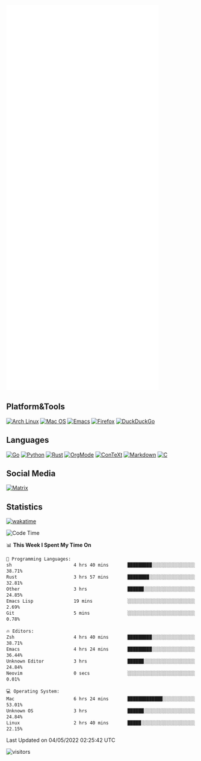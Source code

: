 ![Metrics](https://github.com/SteamedFish/SteamedFish/blob/master/github-metrics.svg)

## Platform&Tools

[![Arch Linux](https://img.shields.io/badge/ArchLinux-1793D1?logo=arch-linux&logoColor=fff&style=flat-square)](https://archlinux.org/)
[![Mac OS](https://img.shields.io/badge/MacOS-000000?style=flat-square&logo=macos&logoColor=F0F0F0)](https://www.apple.com/macos/)
[![Emacs](https://img.shields.io/badge/Emacs-%237F5AB6.svg?&style=flat-square&logo=gnu-emacs&logoColor=white)](https://www.gnu.org/software/emacs/)
[![Firefox](https://img.shields.io/badge/Firefox-FF7139?style=flat-square&logo=Firefox-Browser&logoColor=white)](https://firefox.com/)
[![DuckDuckGo](https://img.shields.io/badge/DuckDuckGo-DE5833?style=flat-square&logo=DuckDuckGo&logoColor=white)](https://duckduckgo.com/)

## Languages

[![Go](https://img.shields.io/badge/Golang-%2300ADD8.svg?style=flat-square&logo=go&logoColor=white)](https://golang.org/)
[![Python](https://img.shields.io/badge/Python-3670A0?style=flat-square&logo=python&logoColor=ffdd54)](https://www.python.org/)
[![Rust](https://img.shields.io/badge/Rust-%23000000.svg?style=flat-square&logo=rust&logoColor=white)](https://www.rust-lang.org/)
[![OrgMode](https://img.shields.io/badge/OrgMode-%23000000.svg?style=flat-square&logo=org&logoColor=white)](https://orgmode.org/)
[![ConTeXt](https://img.shields.io/badge/ConTeXt-%23008080.svg?style=flat-square&logo=latex&logoColor=white)](https://contextgarden.net/)
[![Markdown](https://img.shields.io/badge/MarkDown-%23000000.svg?style=flat-square&logo=markdown&logoColor=white)](https://daringfireball.net/projects/markdown/)
[![C](https://img.shields.io/badge/C-%2300599C.svg?style=flat-square&logo=c&logoColor=white)](https://www.iso.org/standard/74528.html)

## Social Media

[![Matrix](https://img.shields.io/badge/SteamedFish-2CA5E0?style=social&logo=matrix&logoColor=black)](https://matrix.to/#/@i:steamedfish.org)

## Statistics
[![wakatime](https://wakatime.com/badge/user/168280d6-fcf2-4b4f-ad3a-dc4612f35b38.svg)](https://wakatime.com/@168280d6-fcf2-4b4f-ad3a-dc4612f35b38)

<!--START_SECTION:waka-->
![Code Time](http://img.shields.io/badge/Code%20Time-1%2C789%20hrs%2048%20mins-blue)

📊 **This Week I Spent My Time On** 

```text
💬 Programming Languages: 
sh                       4 hrs 40 mins       █████████░░░░░░░░░░░░░░░░   38.71% 
Rust                     3 hrs 57 mins       ████████░░░░░░░░░░░░░░░░░   32.81% 
Other                    3 hrs               ██████░░░░░░░░░░░░░░░░░░░   24.85% 
Emacs Lisp               19 mins             ░░░░░░░░░░░░░░░░░░░░░░░░░   2.69% 
Git                      5 mins              ░░░░░░░░░░░░░░░░░░░░░░░░░   0.78%

🔥 Editors: 
Zsh                      4 hrs 40 mins       █████████░░░░░░░░░░░░░░░░   38.71% 
Emacs                    4 hrs 24 mins       █████████░░░░░░░░░░░░░░░░   36.44% 
Unknown Editor           3 hrs               ██████░░░░░░░░░░░░░░░░░░░   24.84% 
Neovim                   0 secs              ░░░░░░░░░░░░░░░░░░░░░░░░░   0.01%

💻 Operating System: 
Mac                      6 hrs 24 mins       █████████████░░░░░░░░░░░░   53.01% 
Unknown OS               3 hrs               ██████░░░░░░░░░░░░░░░░░░░   24.84% 
Linux                    2 hrs 40 mins       █████░░░░░░░░░░░░░░░░░░░░   22.15%

```


 Last Updated on 04/05/2022 02:25:42 UTC
<!--END_SECTION:waka-->

![visitors](https://visitor-badge.laobi.icu/badge?page_id=SteamedFish.SteamedFish)
